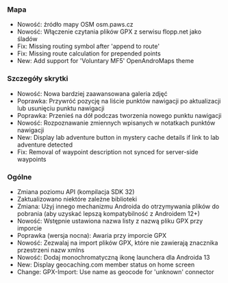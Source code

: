 ### Mapa
- Nowość: źródło mapy OSM osm.paws.cz
- Nowość: Włączenie czytania plików GPX z serwisu flopp.net jako śladów
- Fix: Missing routing symbol after 'append to route'
- Fix: Missing route calculation for prepended points
- New: Add support for 'Voluntary MF5' OpenAndroMaps theme

### Szczegóły skrytki
- Nowość: Nowa bardziej zaawansowana galeria zdjęć
- Poprawka: Przywróć pozycję na liście punktów nawigacji po aktualizacji lub usunięciu punktu nawigacji
- Poprawka: Przenieś na dół podczas tworzenia nowego punktu nawigacji
- Nowość: Rozpoznawanie zmiennych wpisanych w notatkach punktów nawigacji
- New: Display lab adventure button in mystery cache details if link to lab adventure detected
- Fix: Removal of waypoint description not synced for server-side waypoints

### Ogólne
- Zmiana poziomu API (kompilacja SDK 32)
- Zaktualizowano niektóre zależne biblioteki
- Zmiana: Użyj innego mechanizmu Androida do otrzymywania plików do pobrania (aby uzyskać lepszą kompatybilność z Androidem 12+)
- Nowość: Wstępnie ustawiona nazwa listy z nazwą pliku GPX przy imporcie
- Poprawka (wersja nocna): Awaria przy imporcie GPX
- Nowość: Zezwalaj na import plików GPX, które nie zawierają znacznika przestrzeni nazw xmlns
- Nowość: Dodaj monochromatyczną ikonę launchera dla Androida 13
- New: Display geocaching.com member status on home screen
- Change: GPX-Import: Use name as geocode for 'unknown' connector
